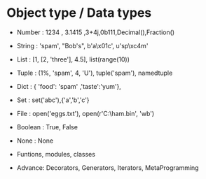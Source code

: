 # Object type / Data types

- Number : 1234 , 3.1415 ,3+4j,0b111,Decimal(),Fraction()
- String : 'spam', "Bob's", b'a\x01c', u'sp\xc4m'
- List : [1, [2, 'three'], 4.5], list(range(10))
- Tuple : (1%, 'spam', 4, 'U'), tuple('spam'), namedtuple
- Dict : { 'food': 'spam' ,'taste':'yum'},
- Set : set('abc'),{'a','b','c'}
- File : open('eggs.txt'), open(r'C:\ham.bin', 'wb')

- Boolean : True, False
- None : None
- Funtions, modules, classes

- Advance: Decorators, Generators, Iterators,
MetaProgramming
